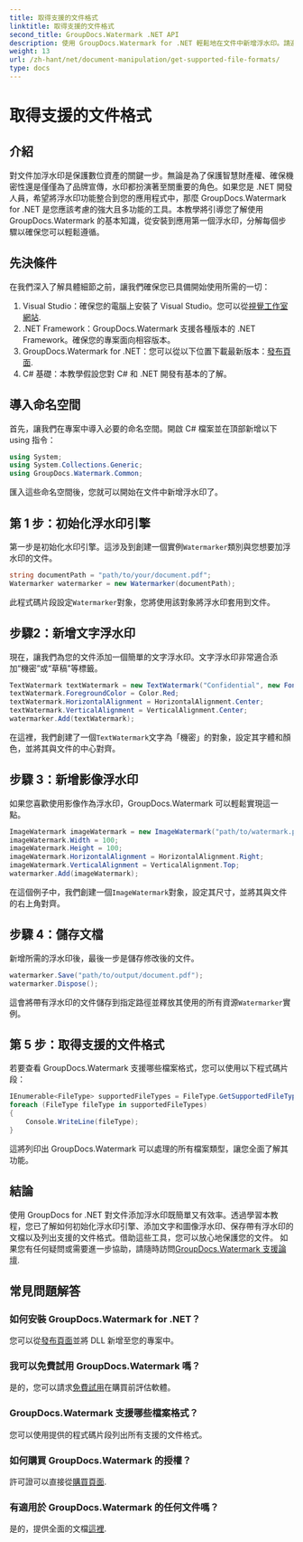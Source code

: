```yaml
---
title: 取得支援的文件格式
linktitle: 取得支援的文件格式
second_title: GroupDocs.Watermark .NET API
description: 使用 GroupDocs.Watermark for .NET 輕鬆地在文件中新增浮水印。請遵循我們全面的逐步指南來保護您的數位資產。
weight: 13
url: /zh-hant/net/document-manipulation/get-supported-file-formats/
type: docs
---
```

# 取得支援的文件格式

## 介紹
對文件加浮水印是保護數位資產的關鍵一步。無論是為了保護智慧財產權、確保機密性還是僅僅為了品牌宣傳，水印都扮演著至關重要的角色。如果您是 .NET 開發人員，希望將浮水印功能整合到您的應用程式中，那麼 GroupDocs.Watermark for .NET 是您應該考慮的強大且多功能的工具。本教學將引導您了解使用 GroupDocs.Watermark 的基本知識，從安裝到應用第一個浮水印，分解每個步驟以確保您可以輕鬆遵循。
## 先決條件
在我們深入了解具體細節之前，讓我們確保您已具備開始使用所需的一切：
1.  Visual Studio：確保您的電腦上安裝了 Visual Studio。您可以從[視覺工作室網站](https://visualstudio.microsoft.com/).
2. .NET Framework：GroupDocs.Watermark 支援各種版本的 .NET Framework。確保您的專案面向相容版本。
3. GroupDocs.Watermark for .NET：您可以從以下位置下載最新版本：[發布頁面](https://releases.groupdocs.com/Watermark/net/).
4. C# 基礎：本教學假設您對 C# 和 .NET 開發有基本的了解。
## 導入命名空間
首先，讓我們在專案中導入必要的命名空間。開啟 C# 檔案並在頂部新增以下 using 指令：
```csharp
using System;
using System.Collections.Generic;
using GroupDocs.Watermark.Common;
```
匯入這些命名空間後，您就可以開始在文件中新增浮水印了。

## 第 1 步：初始化浮水印引擎
第一步是初始化水印引擎。這涉及到創建一個實例`Watermarker`類別與您想要加浮水印的文件。
```csharp
string documentPath = "path/to/your/document.pdf";
Watermarker watermarker = new Watermarker(documentPath);
```
此程式碼片段設定`Watermarker`對象，您將使用該對象將浮水印套用到文件。
## 步驟2：新增文字浮水印
現在，讓我們為您的文件添加一個簡單的文字浮水印。文字浮水印非常適合添加“機密”或“草稿”等標籤。
```csharp
TextWatermark textWatermark = new TextWatermark("Confidential", new Font("Arial", 36));
textWatermark.ForegroundColor = Color.Red;
textWatermark.HorizontalAlignment = HorizontalAlignment.Center;
textWatermark.VerticalAlignment = VerticalAlignment.Center;
watermarker.Add(textWatermark);
```
在這裡，我們創建了一個`TextWatermark`文字為「機密」的對象，設定其字體和顏色，並將其與文件的中心對齊。
## 步驟 3：新增影像浮水印
如果您喜歡使用影像作為浮水印，GroupDocs.Watermark 可以輕鬆實現這一點。
```csharp
ImageWatermark imageWatermark = new ImageWatermark("path/to/watermark.png");
imageWatermark.Width = 100;
imageWatermark.Height = 100;
imageWatermark.HorizontalAlignment = HorizontalAlignment.Right;
imageWatermark.VerticalAlignment = VerticalAlignment.Top;
watermarker.Add(imageWatermark);
```
在這個例子中，我們創建一個`ImageWatermark`對象，設定其尺寸，並將其與文件的右上角對齊。
## 步驟 4：儲存文檔
新增所需的浮水印後，最後一步是儲存修改後的文件。
```csharp
watermarker.Save("path/to/output/document.pdf");
watermarker.Dispose();
```
這會將帶有浮水印的文件儲存到指定路徑並釋放其使用的所有資源`Watermarker`實例。
## 第 5 步：取得支援的文件格式
若要查看 GroupDocs.Watermark 支援哪些檔案格式，您可以使用以下程式碼片段：
```csharp
IEnumerable<FileType> supportedFileTypes = FileType.GetSupportedFileTypes();
foreach (FileType fileType in supportedFileTypes)
{
    Console.WriteLine(fileType);
}
```
這將列印出 GroupDocs.Watermark 可以處理的所有檔案類型，讓您全面了解其功能。
## 結論
使用 GroupDocs for .NET 對文件添加浮水印既簡單又有效率。透過學習本教程，您已了解如何初始化浮水印引擎、添加文字和圖像浮水印、保存帶有浮水印的文檔以及列出支援的文件格式。借助這些工具，您可以放心地保護您的文件。
如果您有任何疑問或需要進一步協助，請隨時訪問[GroupDocs.Watermark 支援論壇](https://forum.groupdocs.com/c/watermark/19).
## 常見問題解答
### 如何安裝 GroupDocs.Watermark for .NET？
您可以從[發布頁面](https://releases.groupdocs.com/Watermark/net/)並將 DLL 新增至您的專案中。
### 我可以免費試用 GroupDocs.Watermark 嗎？
是的，您可以請求[免費試用](https://releases.groupdocs.com/)在購買前評估軟體。
### GroupDocs.Watermark 支援哪些檔案格式？
您可以使用提供的程式碼片段列出所有支援的文件格式。
### 如何購買 GroupDocs.Watermark 的授權？
許可證可以直接從[購買頁面](https://purchase.groupdocs.com/buy).
### 有適用於 GroupDocs.Watermark 的任何文件嗎？
是的，提供全面的文檔[這裡](https://tutorials.groupdocs.com/Watermark/net/).